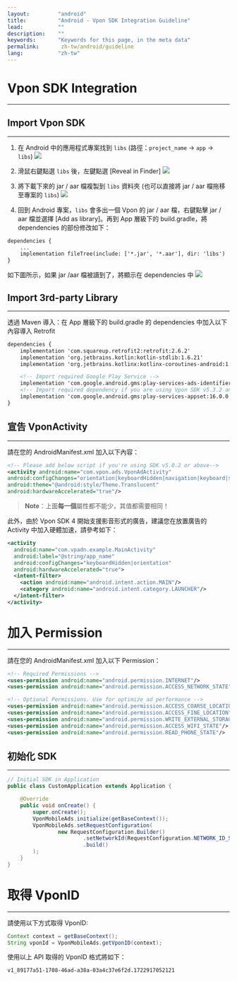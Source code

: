 ```yaml
---
layout:         "android"
title:          "Android - Vpon SDK Integration Guideline"
lead:           ""
description:    ""
keywords:       "Keywords for this page, in the meta data"
permalink:       zh-tw/android/guideline
lang:           "zh-tw"
---
```


# Vpon SDK Integration
---

## Import Vpon SDK
---

1. 在 Android 中的應用程式專案找到 `libs` (路徑：`project_name` -> `app` -> `libs`)
![]({{site.imgurl}}/ProjectLibFolder.jpg)

2. 滑鼠右鍵點選 `libs` 後，左鍵點選 [Reveal in Finder]
![]({{site.imgurl}}/DropJarFileToLibFolder.jpg)

3. 將下載下來的 jar / aar 檔複製到 `libs` 資料夾 (也可以直接將 jar / aar 檔拖移至專案的 `libs`)
![]({{site.imgurl}}/MainInterface.jpg)

4. 回到 Android 專案，`libs` 會多出一個 Vpon 的 jar / aar 檔，右鍵點擊 jar / aar 檔並選擇 [Add as library]。再到 App 層級下的 build.gradle，將 dependencies 的部份修改如下：

```xml
dependencies {
    ...
    implementation fileTree(include: ['*.jar', '*.aar'], dir: 'libs')
}
```

如下圖所示，如果 jar /aar 檔被讀到了，將顯示在 dependencies 中
![]({{site.imgurl}}/ModifyBuildGradle2.jpg)

## Import 3rd-party Library
---

透過 Maven 導入：在 App 層級下的 build.gradle 的 dependencies 中加入以下內容導入 Retrofit

```xml
dependencies {
    implementation 'com.squareup.retrofit2:retrofit:2.6.2'
    implementation 'org.jetbrains.kotlin:kotlin-stdlib:1.6.21'
    implementation 'org.jetbrains.kotlinx:kotlinx-coroutines-android:1.6.4'

    <!-- Import required Google Play Service -->
    implementation 'com.google.android.gms:play-services-ads-identifier:17.0.0'
    <!-- Import required dependency if you are using Vpon SDK v5.3.2 and above -->
    implementation 'com.google.android.gms:play-services-appset:16.0.0'
}
```

## 宣告 VponActivity
---
請在您的 AndroidManifest.xml 加入以下內容：

```xml
<!-- Please add below script if you're using SDK v5.0.2 or above-->
<activity android:name="com.vpon.ads.VponAdActivity"
android:configChanges="orientation|keyboardHidden|navigation|keyboard|screenLayout|uiMode|screenSize|smallestScreenSize"
android:theme="@android:style/Theme.Translucent"
android:hardwareAccelerated="true"/>

```

> **Note**：上面**每一個**屬性都不能少，其值都需要相同！


此外，由於 Vpon SDK 4 開始支援影音形式的廣告，建議您在放置廣告的 Activity 中加入硬體加速，請參考如下：

```xml
<activity
  android:name="com.vpadn.example.MainActivity"
  android:label="@string/app_name"
  android:configChanges="keyboardHidden|orientation"
  android:hardwareAccelerated="true">
  <intent-filter>
    <action android:name="android.intent.action.MAIN"/>
    <category android:name="android.intent.category.LAUNCHER"/>
  </intent-filter>
</activity>
```


# 加入 Permission
---
請在您的 AndroidManifest.xml 加入以下 Permission：

```xml
<!-- Required Permissions -->
<uses-permission android:name="android.permission.INTERNET"/>
<uses-permission android:name="android.permission.ACCESS_NETWORK_STATE"/>

<!-- Optional Permissions. Use for optimize ad performance -->
<uses-permission android:name="android.permission.ACCESS_COARSE_LOCATION"/>
<uses-permission android:name="android.permission.ACCESS_FINE_LOCATION"/>
<uses-permission android:name="android.permission.WRITE_EXTERNAL_STORAGE"/>
<uses-permission android:name="android.permission.ACCESS_WIFI_STATE"/>
<uses-permission android:name="android.permission.READ_PHONE_STATE"/>
```

## 初始化 SDK
---

```java
// Initial SDK in Application
public class CustomApplication extends Application {

    @Override
    public void onCreate() {
        super.onCreate();
        VponMobileAds.initialize(getBaseContext());
        VponMobileAds.setRequestConfiguration(
                new RequestConfiguration.Builder()
                        .setNetworkId(RequestConfiguration.NETWORK_ID_SKM)
                        .build()
        );
    }
}
```


# 取得 VponID
---

請使用以下方式取得 VponID:

```java
Context context = getBaseContext();
String vponId = VponMobileAds.getVponID(context);
```

使用以上 API 取得的 VponID 格式將如下：

```
v1_89177a51-1708-46ad-a38a-03a4c37e6f2d.1722917052121
```